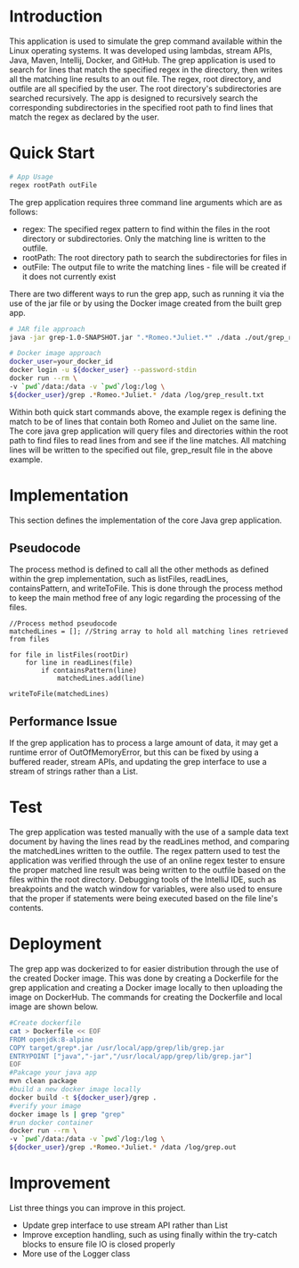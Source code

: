 # Introduction
This application is used to simulate the grep command available within the Linux operating systems. 
It was developed using lambdas, stream APIs, Java, Maven, Intellij, Docker, and GitHub. The grep application is used to search for lines
that match the specified regex in the directory, then writes all the matching line results to an out file. The regex, root
directory, and outfile are all specified by the user. The root directory's subdirectories are searched recursively.
The app is designed to recursively search the corresponding subdirectories in the specified root path to find lines that match the 
regex as declared by the user.

# Quick Start

```bash
# App Usage
regex rootPath outFile
```
The grep application requires three command line arguments which are as follows:
- regex: The specified regex pattern to find within the files in the root directory or subdirectories. Only the matching line is written to the outfile.
- rootPath: The root directory path to search the subdirectories for files in
- outFile: The output file to write the matching lines - file will be created if it does not currently exist

There are two different ways to run the grep app, such as running it via the use of the jar file or by using the Docker image created from the built grep app.
```bash
# JAR file approach
java -jar grep-1.0-SNAPSHOT.jar ".*Romeo.*Juliet.*" ./data ./out/grep_result.txt

# Docker image approach
docker_user=your_docker_id
docker login -u ${docker_user} --password-stdin 
docker run --rm \
-v `pwd`/data:/data -v `pwd`/log:/log \
${docker_user}/grep .*Romeo.*Juliet.* /data /log/grep_result.txt
```
Within both quick start commands above, the example regex is defining the match to be of lines that contain both 
Romeo and Juliet on the same line. The core java grep application will query files and directories within the root path
to find files to read lines from and see if the line matches. All matching lines will be written to the specified out file,
grep_result file in the above example.

# Implementation
This section defines the implementation of the core Java grep application.
## Pseudocode
The process method is defined to call all the other methods as defined within the grep implementation, such as listFiles, 
readLines, containsPattern, and writeToFile. This is done through the process method to keep the main method 
free of any logic regarding the processing of the files.
```
//Process method pseudocode
matchedLines = []; //String array to hold all matching lines retrieved from files
        
for file in listFiles(rootDir)
    for line in readLines(file)
        if containsPattern(line)
            matchedLines.add(line)
        
writeToFile(matchedLines)
```

## Performance Issue
If the grep application has to process a large amount of data, it may get a runtime error of OutOfMemoryError, but this can be fixed
by using a buffered reader, stream APIs, and updating the grep interface to use a stream of strings rather
than a List.


# Test
The grep application was tested manually with the use of a sample data text document by having the lines read by the readLines method,
and comparing the matchedLines written to the outfile.
The regex pattern used to test the application was verified through the use of an online regex tester to ensure 
the proper matched line result was being written to the outfile based on the files within the root directory. 
Debugging tools of the IntelliJ IDE, such as breakpoints and the watch window for variables, were also used to ensure 
that the proper if statements were being executed based on the file line's contents.

# Deployment
The grep app was dockerized to for easier distribution through the use of the created Docker image.
This was done by creating a Dockerfile for the grep application and creating a Docker image locally to 
then uploading the image on DockerHub. The commands for creating the Dockerfile and local image are shown below.

```bash
#Create dockerfile 
cat > Dockerfile << EOF
FROM openjdk:8-alpine
COPY target/grep*.jar /usr/local/app/grep/lib/grep.jar
ENTRYPOINT ["java","-jar","/usr/local/app/grep/lib/grep.jar"]
EOF
#Pakcage your java app
mvn clean package
#build a new docker image locally
docker build -t ${docker_user}/grep .
#verify your image
docker image ls | grep "grep"
#run docker container
docker run --rm \
-v `pwd`/data:/data -v `pwd`/log:/log \
${docker_user}/grep .*Romeo.*Juliet.* /data /log/grep.out
```

# Improvement
List three things you can improve in this project.
- Update grep interface to use stream API rather than List
- Improve exception handling, such as using finally within the try-catch blocks to ensure file IO is closed properly
- More use of the Logger class


